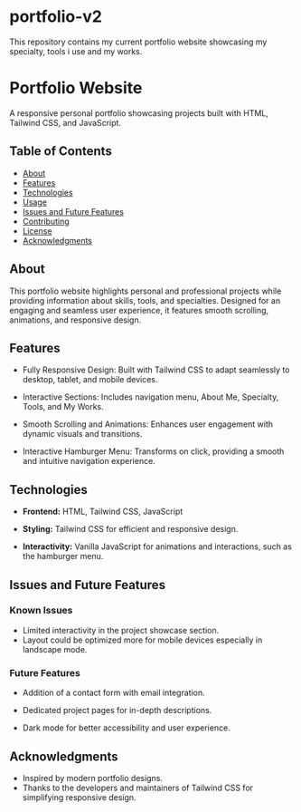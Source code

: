# portfolio-v2
This repository contains my current portfolio website showcasing my specialty, tools i use and my works.

# Portfolio Website

A responsive personal portfolio showcasing projects built with HTML, Tailwind CSS, and JavaScript.


## Table of Contents
- [About](#about)
- [Features](#features)
- [Technologies](#technologies)
- [Usage](#usage)
- [Issues and Future Features](#issues-and-future-features)
- [Contributing](#contributing)
- [License](#license)
- [Acknowledgments](#acknowledgments)

## About

This portfolio website highlights personal and professional projects while providing information about skills, tools, and specialties. Designed for an engaging and seamless user experience, it features smooth scrolling, animations, and responsive design.

## Features

- Fully Responsive Design: Built with Tailwind CSS to adapt seamlessly to desktop, tablet, and mobile devices.

- Interactive Sections: Includes navigation menu, About Me, Specialty, Tools, and My Works.

- Smooth Scrolling and Animations: Enhances user engagement with dynamic visuals and transitions.

- Interactive Hamburger Menu: Transforms on click, providing a smooth and intuitive navigation experience.

## Technologies

- **Frontend:** HTML, Tailwind CSS, JavaScript

- **Styling:** Tailwind CSS for efficient and responsive design.

- **Interactivity:** Vanilla JavaScript for animations and interactions, such as the hamburger menu.


## Issues and Future Features

### Known Issues

- Limited interactivity in the project showcase section.
- Layout could be optimized more for mobile devices especially in landscape mode.

### Future Features

- Addition of a contact form with email integration.

- Dedicated project pages for in-depth descriptions.

- Dark mode for better accessibility and user experience.


## Acknowledgments

- Inspired by modern portfolio designs.
- Thanks to the developers and maintainers of Tailwind CSS for simplifying responsive design.


